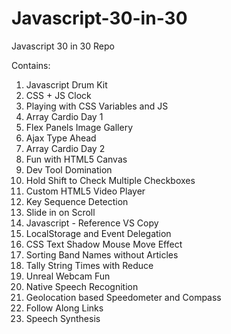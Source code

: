 # Javascript-30-in-30
Javascript 30 in 30 Repo

Contains:

1. Javascript Drum Kit
2. CSS + JS Clock
3. Playing with CSS Variables and JS
4. Array Cardio Day 1
5. Flex Panels Image Gallery
6. Ajax Type Ahead
7. Array Cardio Day 2
8. Fun with HTML5 Canvas
9. Dev Tool Domination
10. Hold Shift to Check Multiple Checkboxes
11. Custom HTML5 Video Player
12. Key Sequence Detection
13. Slide in on Scroll
14. Javascript - Reference VS Copy
15. LocalStorage and Event Delegation
16. CSS Text Shadow Mouse Move Effect
17. Sorting Band Names without Articles
18. Tally String Times with Reduce
19. Unreal Webcam Fun
20. Native Speech Recognition
21. Geolocation based Speedometer and Compass
22. Follow Along Links
23. Speech Synthesis